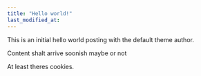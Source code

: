 ```yaml
---
title: "Hello world!"
last_modified_at:
---
```


This is an initial hello world posting with the default theme author.


Content shalt arrive soonish maybe or not


At least theres cookies.
